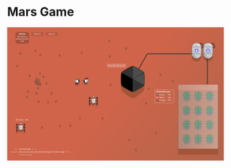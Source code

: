 # Mars Game
![demo](https://raw.githubusercontent.com/DaxTubach/Mars-Game/master/public/images/image093.png)
